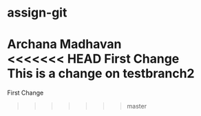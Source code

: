 # assign-git
Archana Madhavan  
<<<<<<< HEAD
First Change   
This is a change on testbranch2
=======
First Change  

 
>>>>>>> master
